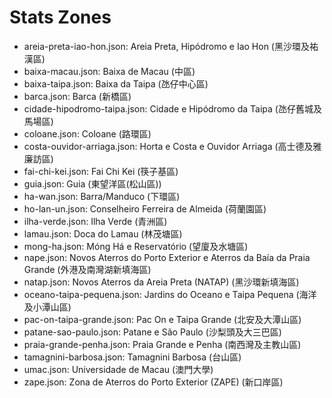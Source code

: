 # Stats Zones

* areia-preta-iao-hon.json: Areia Preta, Hipódromo e Iao Hon (黑沙環及祐漢區)
* baixa-macau.json: Baixa de Macau (中區)
* baixa-taipa.json: Baixa da Taipa (氹仔中心區)
* barca.json: Barca (新橋區)
* cidade-hipodromo-taipa.json: Cidade e Hipódromo da Taipa (氹仔舊城及馬場區)
* coloane.json: Coloane (路環區)
* costa-ouvidor-arriaga.json: Horta e Costa e Ouvidor Arriaga (高士德及雅廉訪區)
* fai-chi-kei.json: Fai Chi Kei (筷子基區)
* guia.json: Guia (東望洋區(松山區))
* ha-wan.json: Barra/Manduco (下環區)
* ho-lan-un.json: Conselheiro Ferreira de Almeida (荷蘭園區)
* ilha-verde.json: Ilha Verde (青洲區)
* lamau.json: Doca do Lamau (林茂塘區)
* mong-ha.json: Móng Há e Reservatório (望廈及水塘區)
* nape.json: Novos Aterros do Porto Exterior e Aterros da Baía da Praia Grande (外港及南灣湖新填海區)
* natap.json: Novos Aterros da Areia Preta (NATAP) (黑沙環新填海區)
* oceano-taipa-pequena.json: Jardins do Oceano e Taipa Pequena (海洋及小潭山區)
* pac-on-taipa-grande.json: Pac On e Taipa Grande (北安及大潭山區)
* patane-sao-paulo.json: Patane e São Paulo (沙梨頭及大三巴區)
* praia-grande-penha.json: Praia Grande e Penha (南西灣及主教山區)
* tamagnini-barbosa.json: Tamagnini Barbosa (台山區)
* umac.json: Universidade de Macau (澳門大學)
* zape.json: Zona de Aterros do Porto Exterior (ZAPE) (新口岸區)
